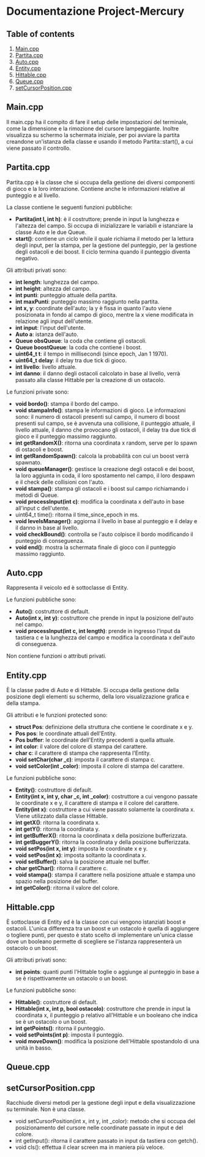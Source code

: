 
# Documentazione Project-Mercury

## Table of contents
1. [ Main.cpp ](#main)  
2. [ Partita.cpp ](#partita)
3. [ Auto.cpp ](#auto)
4. [ Entity.cpp ](#entity)
5. [ Hittable.cpp ](#hittable)
6. [ Queue.cpp ](#queue)
7. [ setCursorPosition.cpp ](#setCursorPosition)

<a name="main"></a>
## Main.cpp
Il main.cpp ha il compito di fare il setup delle impostazioni del terminale, come la dimensione e la  rimozione del cursore lampeggiante. Inoltre visualizza su schermo la schermata iniziale, per poi avviare la partita creandone un'istanza della classe e usando il metodo Partita::start(), a cui viene passato il controllo.

<a name="partita"></a>
## Partita.cpp
Partita.cpp è la classe che si occupa della gestione dei diversi componenti di gioco e la loro interazione. Contiene anche le informazioni relative al punteggio e al livello.

La classe contiene le seguenti funzioni pubbliche:

 - **Partita(int l, int h)**: è il costruttore; prende in input la lunghezza e l'altezza del campo. Si occupa di inizializzare le variabili e istanziare la classe Auto e le due Queue.
 - **start()**: contiene un ciclo while il quale richiama il metodo per la lettura degli input, per la stampa, per la gestione del punteggio, per la gestione degli ostacoli e dei boost. Il ciclo termina quando il punteggio diventa negativo.

Gli attributi privati sono:

 - **int length**: lunghezza del campo.
 - **int height**: altezza del campo.
 - **int punti**: punteggio attuale della partita.
 - **int maxPunti**: punteggio massimo raggiunto nella partita.
 - **int x, y**: coordinate dell'auto; la y è fissa in quanto l'auto viene posizionata in fondo al campo di gioco, mentre la x viene modificata in relazione agli input dell'utente.
 - **int input**: l'input dell'utente.
 - **Auto a**: istanza dell'auto.
 - **Queue obsQueue**: la coda che contiene gli ostacoli.
 - **Queue boostQueue**: la coda che contiene i boost.
 - **uint64_t t**: il tempo in millisecondi (since epoch, Jan 1 1970).
 - **uint64_t delay**: il delay tra due tick di gioco.
 - **int livello**: livello attuale.
 - **int danno**: il danno degli ostacoli calcolato in base al livello, verrà passato alla classe Hittable per la creazione di un ostacolo.

Le funzioni private sono:

 - **void bordo()**: stampa il bordo del campo.
 - **void stampaInfo()**: stampa le informazioni di gioco. Le informazioni sono: il numero di ostacoli presenti sul campo, il numero di boost presenti sul campo, se è avvenuta una collisione, il punteggio attuale, il livello attuale, il danno che provocano gli ostacoli, il delay tra due tick di gioco e il punteggio massimo raggiunto.
 - **int getRandomX()**: ritorna una coordinata x random, serve per lo spawn di ostacoli e boost.
 - **int getRandomSpawn()**: calcola la probabilità con cui un boost verrà spawnato.
 - **void queueManager()**: gestisce la creazione degli ostacoli e dei boost, la loro aggiunta in coda, il loro spostamento nel campo, il loro despawn e il check delle collisioni con l'auto.
 - **void stampa()**: stampa gli ostacoli e i boost sul campo richiamando i metodi di Queue.
 - **void processInput(int c)**: modifica la coordinata x dell'auto in base all'input c dell'utente.
 - uint64_t time(): ritorna il time_since_epoch in ms.
 - **void levelsManager()**: aggiorna il livello in base al punteggio e il delay e il danno in base al livello.
 - **void checkBound()**: controlla se l'auto colpisce il bordo modificando il punteggio di conseguenza.
 - **void end()**: mostra la schermata finale di gioco con il punteggio massimo raggiunto.

<a name="auto"></a>
## Auto.cpp
Rappresenta il veicolo ed è sottoclasse di Entity. 

Le funzioni pubbliche sono:

 - **Auto()**: costruttore di default.
 - **Auto(int x, int y)**: costruttore che prende in input la posizione dell'auto nel campo.
 - **void processInput(int c, int length)**: prende in ingresso l'input da tastiera c e la lunghezza del campo e modifica la coordinata x dell'auto di conseguenza.
 
 Non contiene funzioni o attributi privati.

<a name="entity"></a>
## Entity.cpp
È la classe padre di Auto e di Hittable. Si occupa della gestione della posizione degli elementi su schermo, della loro visualizzazione grafica e della stampa.

Gli attributi e le funzioni protected sono:

 - **struct Pos**: definizione della struttura che contiene le coordinate x e y.
 - **Pos pos**: le coordinate attuali dell'Entity.
 - **Pos buffer**: le coordinate dell'Entity precedenti a quella attuale. 
 - **int color**: il valore del colore di stampa del carattere.
 - **char c**: il carattere di stampa che rappresenta l'Entity.
 - **void setChar(char _c)**: imposta il carattere di stampa c.
 - **void setColor(int _color)**: imposta il colore di stampa del carattere.

Le funzioni pubbliche sono: 

 - **Entity()**: costruttore di default.
 - **Entity(int x, int y, char _c, int _color)**: costruttore a cui vengono passate le coordinate x e y, il carattere di stampa e il colore del carattere.
 - **Entity(int x)**: costruttore a cui viene passato solamente la coordinata x. Viene utilizzato dalla classe Hittable.
 - **int getX()**: ritorna la coordinata x.
 - **int getY()**: ritorna la coordinata y.
 - **int getBufferX()**: ritorna la coordinata x della posizione bufferizzata.
 - **int getBuggerY()**: ritorna la coordinata y della posizione bufferizzata.
 - **void setPos(int x, int y)**: imposta le coordinate x e y.
 - **void setPos(int x)**: imposta soltanto la coordinata x.
 - **void setBuffer()**: salva la posizione attuale nel buffer.
 - **char getChar()**: ritorna il carattere c.
 - **void stampa()**: stampa il carattere nella posizione attuale e stampa uno spazio nella posizione del buffer.
 - **int getColor()**: ritorna il valore del colore.

<a name="hittable"></a>
## Hittable.cpp
È sottoclasse di Entity ed è la classe con cui vengono istanziati boost e ostacoli.
L'unica differenza tra un boost e un ostacolo è quella di aggiungere o togliere punti, per questo è stato scelto di implementare un'unica classe dove un booleano permette di scegliere se l'istanza rappresenterà un ostacolo o un boost.

Gli attributi privati sono:

 - **int points**: quanti punti l'Hittable toglie o aggiunge al punteggio in base a se è rispettivamente un ostacolo o un boost.

Le funzioni pubbliche sono:

 - **Hittable()**: costruttore di default.
 - **Hittable(int x, int p, bool ostacolo)**: costruttore che prende in input la coordinata x, il punteggio p relativo all'Hittable e un booleano che indica se è un ostacolo o un boost.
 - **int getPoints()**: ritorna il punteggio.
 - **void setPoints(int p)**: imposta il punteggio.
 - **void moveDown()**: modifica la posizione dell'Hittable spostandolo di una unità in basso.

<a name="queue"></a>
## Queue.cpp


<a name="setCursorPosition"></a>
## setCursorPosition.cpp
Racchiude diversi metodi per la gestione degli input e della visualizzazione su terminale. Non è una classe.

 - void setCursorPosition(int x, int y, int _color): metodo che si occupa del posizionamento del cursore nelle coordinate passate in input e del colore.
 - int getInput(): ritorna il carattere passato in input da tastiera con getch().
 - void cls(): effettua il clear screen ma in maniera più veloce. 
